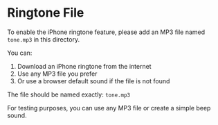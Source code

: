 # Ringtone File

To enable the iPhone ringtone feature, please add an MP3 file named `tone.mp3` in this directory.

You can:
1. Download an iPhone ringtone from the internet
2. Use any MP3 file you prefer
3. Or use a browser default sound if the file is not found

The file should be named exactly: `tone.mp3`

For testing purposes, you can use any MP3 file or create a simple beep sound. 
